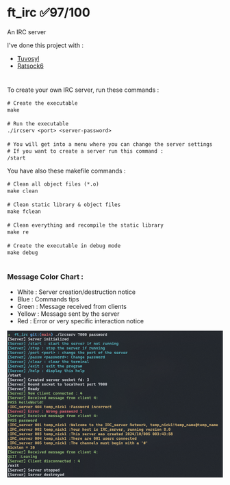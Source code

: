 # ft_irc ✅97/100
An IRC server

I've done this project with :
  - [Tuvosyl](https://github.com/tuvosyl)
  - [Ratsock6](https://github.com/Ratsock6)

#

To create your own IRC server, run these commands :
```shell
# Create the executable
make

# Run the executable
./ircserv <port> <server-password>

# You will get into a menu where you can change the server settings
# If you want to create a server run this command :
/start
```

You have also these makefile commands :
```shell
# Clean all object files (*.o)
make clean

# Clean static library & object files
make fclean

# Clean everything and recompile the static library
make re

# Create the executable in debug mode
make debug
```

#
### Message Color Chart :
  - White : Server creation/destruction notice
  - Blue : Commands tips
  - Green : Message received from clients
  - Yellow : Message sent by the server
  - Red : Error or very specific interaction notice
  
![](ircserv.PNG)

